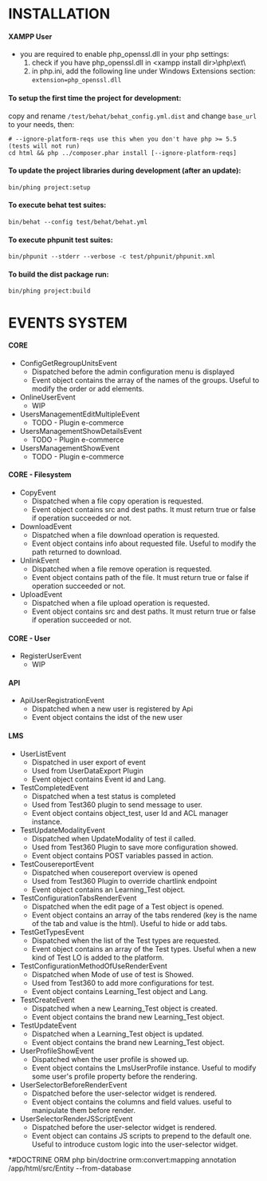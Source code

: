 # INSTALLATION

#### XAMPP User
* you are required to enable php_openssl.dll in your php settings:
  1) check if you have php_openssl.dll in \<xampp install dir>\php\ext\
  2) in php.ini, add the following line under Windows Extensions section: `extension=php_openssl.dll`

#### To setup the first time the project for development:

copy and rename `/test/behat/behat_config.yml.dist` and change `base_url` to your needs, then:

    # --ignore-platform-reqs use this when you don't have php >= 5.5 (tests will not run)
    cd html && php ../composer.phar install [--ignore-platform-reqs]

#### To update the project libraries during development (after an update):

    bin/phing project:setup

#### To execute behat test suites:

    bin/behat --config test/behat/behat.yml

#### To execute phpunit test suites:

    bin/phpunit --stderr --verbose -c test/phpunit/phpunit.xml

#### To build the dist package run:

    bin/phing project:build


# EVENTS SYSTEM
#### CORE
* ConfigGetRegroupUnitsEvent
  * Dispatched before the admin configuration menu is displayed
  * Event object contains the array of the names of the groups. Useful to modify the order or add elements.
* OnlineUserEvent
  * WIP
* UsersManagementEditMultipleEvent
  * TODO - Plugin e-commerce
* UsersManagementShowDetailsEvent
  * TODO - Plugin e-commerce
* UsersManagementShowEvent
  * TODO - Plugin e-commerce  

#### CORE - Filesystem
* CopyEvent
  * Dispatched when a file copy operation is requested.
  * Event object contains src and dest paths. It must return true or false if operation succeeded or not.
* DownloadEvent
  * Dispatched when a file download operation is requested.
  * Event object contains info about requested file. Useful to modify the path returned to download.
* UnlinkEvent  
  * Dispatched when a file remove operation is requested.
  * Event object contains path of the file. It must return true or false if operation succeeded or not.
* UploadEvent
  * Dispatched when a file upload operation is requested.
  * Event object contains src and dest paths. It must return true or false if operation succeeded or not.

#### CORE - User
* RegisterUserEvent
  * WIP

#### API
* ApiUserRegistrationEvent
  * Dispatched when a new user is registered by Api
  * Event object contains the idst of the new user

#### LMS  
* UserListEvent
  * Dispatched in user export of event
  * Used from UserDataExport Plugin
  * Event object contains Event id and Lang.
* TestCompletedEvent  
  * Dispatched when a test status is completed
  * Used from Test360 plugin to send message to user.
  * Event object contains object_test, user Id and ACL manager instance.
* TestUpdateModalityEvent
  * Dispatched when UpdateModality of test il called.
  * Used from Test360 Plugin to save more configuration showed.
  * Event object contains POST variables passed in action.
* TestCousereportEvent
  * Dispatched when cousereport overview is opened
  * Used from Test360 Plugin to override chartlink endpoint
  * Event object contains an Learning_Test object.
* TestConfigurationTabsRenderEvent
  * Dispatched when the edit page of a Test object is opened.
  * Event object contains an array of the tabs rendered (key is the name of the tab and value is the html). Useful to hide or add tabs.
* TestGetTypesEvent
  * Dispatched when the list of the Test types are requested. 
  * Event object contains an array of the Test types. Useful when a new kind of Test LO is added to the platform.
* TestConfigurationMethodOfUseRenderEvent
  * Dispatched when Mode of use of test is Showed.
  * Used from Test360 to add more configurations for test.
  * Event object contains Learning_Test object and Lang.
* TestCreateEvent
  * Dispatched when a new Learning_Test object is created.
  * Event object contains the brand new Learning_Test object.
* TestUpdateEvent
  * Dispatched when a Learning_Test object is updated.
  * Event object contains the brand new Learning_Test object.
* UserProfileShowEvent
  * Dispatched when the user profile is showed up.
  * Event object contains the LmsUserProfile instance. Useful to modify some user's profile property before the rendering.
* UserSelectorBeforeRenderEvent
  * Dispatched before the user-selector widget is rendered.
  * Event object contains the columns and field values. useful to manipulate them before render.
* UserSelectorRenderJSScriptEvent
  * Dispatched before the user-selector widget is rendered.
  * Event object can contains JS scripts to prepend to the default one. Useful to introduce custom logic into the user-selector widget.


*#DOCTRINE ORM 
php bin/doctrine orm:convert:mapping annotation /app/html/src/Entity --from-database
